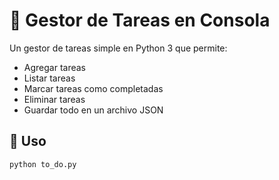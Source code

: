 # 📝 Gestor de Tareas en Consola

Un gestor de tareas simple en Python 3 que permite:
- Agregar tareas
- Listar tareas
- Marcar tareas como completadas
- Eliminar tareas
- Guardar todo en un archivo JSON

## 🚀 Uso
```bash
python to_do.py
